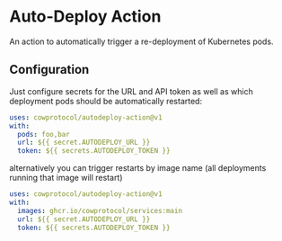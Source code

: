 # Auto-Deploy Action

An action to automatically trigger a re-deployment of Kubernetes pods.

## Configuration

Just configure secrets for the URL and API token as well as which deployment pods should be automatically restarted:

```yaml
uses: cowprotocol/autodeploy-action@v1
with:
  pods: foo,bar
  url: ${{ secret.AUTODEPLOY_URL }}
  token: ${{ secrets.AUTODEPLOY_TOKEN }}
```

alternatively you can trigger restarts by image name (all deployments running that image will restart)

```yaml
uses: cowprotocol/autodeploy-action@v1
with:
  images: ghcr.io/cowprotocol/services:main
  url: ${{ secret.AUTODEPLOY_URL }}
  token: ${{ secrets.AUTODEPLOY_TOKEN }}
```
